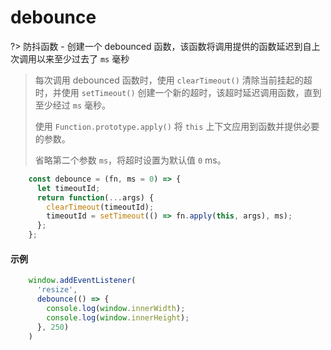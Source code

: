# debounce

?> 防抖函数 - 创建一个 debounced 函数，该函数将调用提供的函数延迟到自上次调用以来至少过去了 `ms` 毫秒
>
> 每次调用 debounced 函数时，使用 `clearTimeout()` 清除当前挂起的超时，并使用 `setTimeout()` 创建一个新的超时，该超时延迟调用函数，直到至少经过 `ms` 毫秒。
>
> 使用 `Function.prototype.apply()` 将 `this` 上下文应用到函数并提供必要的参数。
>
> 省略第二个参数 `ms`，将超时设置为默认值 `0` ms。

```js
	const debounce = (fn, ms = 0) => {
	  let timeoutId;
	  return function(...args) {
	    clearTimeout(timeoutId);
	    timeoutId = setTimeout(() => fn.apply(this, args), ms);
	  };
	};
```

#### 示例

```js
	window.addEventListener(
	  'resize',
	  debounce(() => {
	    console.log(window.innerWidth);
	    console.log(window.innerHeight);
	  }, 250)
	)
```